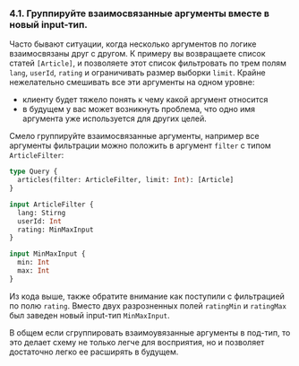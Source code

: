 ### <a name="rule-4.1"></a> 4.1. Группируйте взаимосвязанные аргументы вместе в новый input-тип.

Часто бывают ситуации, когда несколько аргументов по логике взаимосвязаны друг с другом. К примеру вы возвращаете список статей `[Article]`, и позволяете этот список фильтровать по трем полям `lang`, `userId`, `rating` и ограничивать размер выборки `limit`. Крайне нежелательно смешивать все эти аргументы на одном уровне:

- клиенту будет тяжело понять к чему какой аргумент относится
- в будущем у вас может возникнуть проблема, что одно имя аргумента уже используется для других целей.

Смело группируйте взаимосвязанные аргументы, например все аргументы фильтрации можно положить в аргумент `filter` с типом `ArticleFilter`:

```graphql
type Query {
  articles(filter: ArticleFilter, limit: Int): [Article]
}

input ArticleFilter {
  lang: Stirng
  userId: Int
  rating: MinMaxInput
}

input MinMaxInput {
  min: Int
  max: Int
}
```

Из кода выше, также обратите внимание как поступили с фильтрацией по полю `rating`. Вместо двух разрозненных полей `ratingMin` и `ratingMax` был заведен новый input-тип `MinMaxInput`.

В общем если сгруппировать взаимоувязанные аргументы в под-тип, то это делает схему не только легче для восприятия, но и позволяет достаточно легко ее расширять в будущем.
